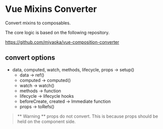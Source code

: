 # Vue Mixins Converter
Convert mixins to composables.

The core logic is based on the following repository.

https://github.com/miyaoka/vue-composition-converter

## convert options

- data, computed, watch, methods, lifecycle, props -> setup()
  - data -> ref()
  -  computed -> computed()
  - watch -> watch()
  - methods -> function
  - lifecycle -> lifecycle hooks
  - beforeCreate, created -> Immediate function
  - props -> toRefs()

> ** Warning **
> props do not convert.
> This is because props should be held on the component side.